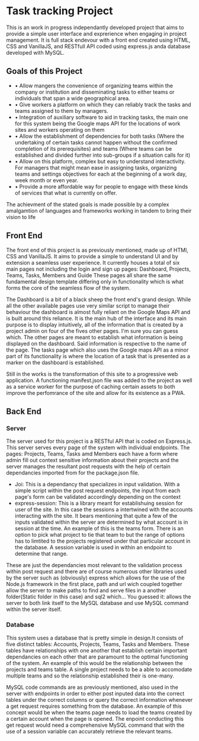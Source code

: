 <h1>Task tracking Project</h1>
<p>This is an work in progress independantly developed project that aims to provide a simple user interface and exprerience when engaging in project management. It is 
full stack endevour with a front end created using HTML, CSS and VanillaJS, and RESTfull API coded using express.js anda database developed with MySQL.</p>

<h2>Goals of this Project</h2>
<ul>
  <li>•	Allow mangers the convenience of organizing teams within the company or institution and disseminating tasks to either teams or individuals that span a wide geographical area.</li>
  <li>•	Give workers a platform on which they can reliably track the tasks and teams assigned to them by managers.</li>
  <li>•	Integration of auxiliary software to aid in tracking tasks, the main one for this system being the Google maps API for the locations of work sites and workers operating on them</li>
  <li>•	Allow the establishment of dependencies for both tasks (Where the undertaking of certain tasks cannot happen without the confirmed completion of its prerequisites) and teams (Where teams can be established and divided further into sub-groups if a situation calls for it)</li>
  <li>•	Allow on this platform, complex but easy to understand interactivity. For managers that might mean ease in assigning tasks, organizing teams and settings objectives for each at the beginning of a work day, week month or even year.</li>
  <li>•	Provide a more affordable way for people to engage with these kinds of services that what is currently on offer.</li>
</ul>
<p>The achievment of the stated goals is made possible by a complex amalgamtion of languages and frameworks working in tandem to bring their vision to life</p>

<h2>Front End</h2>
<p>The front end of this project is as previously mentioned, made up of HTMl, CSS and VanillaJS. It aims to provide a simple to understand UI and by extension a seamless user experience. It currently houses a total of six main pages not including the login and sign up pages: Dashboard, Projects, Teams, Tasks, Members and Guide These pages all share the same fundamental design template differing only in functionality which is what forms the core of the seamless flow of the system.</p>
<p>The Dashboard is a bit of a black sheep the front end's grand design. While all the other available pages use very similar script to manage their behaviour the dashboard is almost fully reliant on the Google Maps API and is built around this reliance. It is the main hub of the interface and its main purpose is to display intuitively, all of the information that is created by a project admin on four of the fives other pages. I'm sure you can guess which. The other pages are meant to establish what information is being displayed on the dashboard. Said information is respective to the name of the page. The tasks page which also uses the Google maps API as a minor part of its functionality is where the location of a task that is presented as a marker on the dashboard is established.</p>
<p>Still in the works is the transformation of this site to a progressive web application. A functioning manifest.json file was added to the project as well as a service worker for the purpose of caching certain assets to both improve the perfomrance of the site and allow for its existence as a PWA.</p>

<h2>Back End</h2>
<h3>Server</h3>
<p>The server used for this project is a RESTful API that is coded on Express.js. This server serves every page of the system with individual endpoints. The pages: Projects, Teams, Tasks amd Members each have a form where admin fill out context sensitive information about their projects and the server manages the resultant post requests with the help of certain dependancies imported from for the package.json file.</p>
<ul>
  <li>Joi: This is a dependancy that specializes in input validation. With a simple script within the post request endpoints, the input from each page's form can be validated accordingly depending on the context</li>
  <li>express-session: This is a library meant for establishuing session for user of the site. In this case the sessions a intertwined with the accounts interacting with the site. It bears mentioning that quite a few of the inputs validated within the server are determined by what account is in session at the time. An example of this is the teams form. There is an option to pick what project to tie that team to but the range of options has to limtited to the projects registered under that particular account in the database. A session variable is used in within an endpoint to determine that range.</li>
</ul>
<p>These are just the dependancies most relevant to the validation process within post request and there are of course numerous other libraries used by the server such as (obviously) express which allows for the use of the Node.js framework in the first place, path and url wich coupled together allow the server to make paths to find and serve files in a another folder(Static folder in this case) and sql2 which... You guessed it: allows the server to both link itself to the MySQL database and use MySQL command within the server itself.</p>

<h3>Database</h3>
<p>This system uses a database that is pretty simple in design.It consists of five distinct tables: Accounts, Projects, Teams, Tasks and Members. These tables have relationships with one another that establish certain important dependancies on each other that are paramount to the optimal functioning of the system. An example of this would be the relationship between the projects and teams table. A single project needs to be a able to accomodate multiple teams and so the relationship established their is one-many.</p>
<p>MySQL code commands are as previously mentioned, also used in the server with endpoints in order to either post inputed data into the correct tables under the correct columns or query the correct information whenever a get request requires something from the database. An example of this concept would be when the teams page needs to load the teams created by a certain account when the page is opened. The enpoint conducting this get request would need a comprehensive MySQL command that with the use of a session variable can accurately retrieve the relevant teams.</p>

